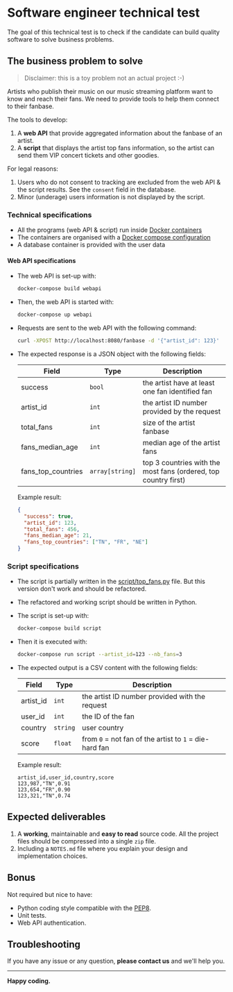 # Software engineer technical test

The goal of this technical test is to check if the candidate
can build quality software to solve business problems.

## The business problem to solve

> Disclaimer: this is a toy problem not an actual project :-)

Artists who publish their music on our music streaming platform
want to know and reach their fans.
We need to provide tools to help them connect to their fanbase.

The tools to develop:
1. A **web API** that provide aggregated information
  about the fanbase of an artist.
2. A **script** that displays the artist top fans information,
  so the artist can send them VIP concert tickets and other goodies.

For legal reasons:
1. Users who do not consent to tracking are excluded from the web API
  & the script results. See the `consent` field in the database.
2. Minor (underage) users information is not displayed by the script.

### Technical specifications

* All the programs (web API & script) run inside
  [Docker containers](https://docs.docker.com/compose/)
* The containers are organised with a
  [Docker compose configuration](https://docs.docker.com/compose/)
* A database container is provided with the user data


#### Web API specifications

* The web API is set-up with:

  ```sh
  docker-compose build webapi
  ```

* Then, the web API is started with:

  ```sh
  docker-compose up webapi
  ```

* Requests are sent to the web API with the following command:

  ```sh
  curl -XPOST http://localhost:8080/fanbase -d '{"artist_id": 123}'
  ```

* The expected response is a JSON object with the following fields:

  |Field|Type|Description|
  |-----|----|-----------|
  |success|`bool`|the artist have at least one fan identified fan|
  |artist_id|`int`|the artist ID number provided by the request|
  |total_fans|`int`|size of the artist fanbase|
  |fans_median_age|`int`|median age of the artist fans|
  |fans_top_countries|`array[string]`|top 3 countries with the most fans (ordered, top country first)|

  Example result:

  ```json
  {
    "success": true,
    "artist_id": 123,
    "total_fans": 456,
    "fans_median_age": 21,
    "fans_top_countries": ["TN", "FR", "NE"]
  }
  ```

### Script specifications

* The script is partially written in the
  [script/top_fans.py](script/top_fans.py) file. But this version don't work
  and should be refactored.

* The refactored and working script should be written in Python.

* The script is set-up with:

  ```sh
  docker-compose build script
  ```

* Then it is executed with:

  ```sh
  docker-compose run script --artist_id=123 --nb_fans=3
  ```

* The expected output is a CSV content with the following fields:

  |Field|Type|Description|
  |-----|----|-----------|
  |artist_id|`int`|the artist ID number provided with the request|
  |user_id|`int`|the ID of the fan|
  |country|`string`|user country|
  |score|`float`|from `0` = not fan of the artist to `1` = die-hard fan|

  Example result:

  ```csv
  artist_id,user_id,country,score
  123,987,"TN",0.91
  123,654,"FR",0.90
  123,321,"TN",0.74
  ```

## Expected deliverables

1. A **working**, maintainable and **easy to read** source code.
  All the project files should be compressed into a single `zip` file.
2. Including a `NOTES.md` file where you explain your design and implementation
  choices.

## Bonus

Not required but nice to have:

* Python coding style compatible
  with the [PEP8](https://www.python.org/dev/peps/pep-0008/).
* Unit tests.
* Web API authentication.

## Troubleshooting

If you have any issue or any question, **please contact us**
and we'll help you.

---

**Happy coding.**
